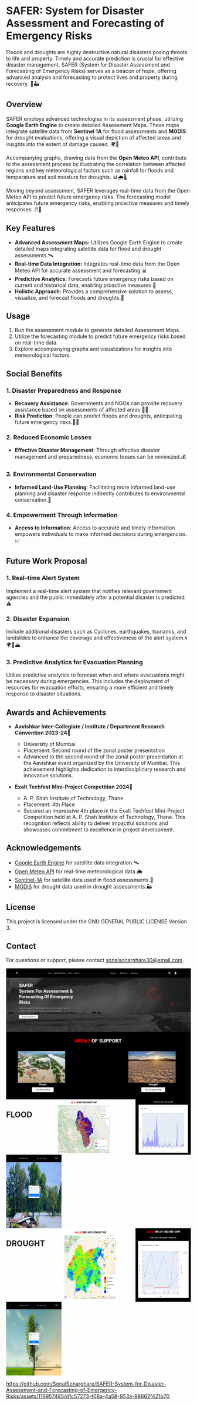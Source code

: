 # SAFER: System for Disaster Assessment and Forecasting of Emergency Risks

Floods and droughts are highly destructive natural disasters posing threats to life and property. Timely and accurate prediction is crucial for effective disaster management. SAFER (System for Disaster Assessment and Forecasting of Emergency Risks) serves as a beacon of hope, offering advanced analysis and forecasting to protect lives and property during recovery. 🌊🏜️

## Overview

SAFER employs advanced technologies in its assessment phase, utilizing **Google Earth Engine** to create detailed Assessment Maps. These maps integrate satellite data from **Sentinel 1A** for flood assessments and **MODIS** for drought evaluations, offering a visual depiction of affected areas and insights into the extent of damage caused. 🌍📡

Accompanying graphs, drawing data from the **Open Meteo API**, contribute to the assessment process by illustrating the correlation between affected regions and key meteorological factors such as rainfall for floods and temperature and soil moisture for droughts. 📊🌧️🌡️

Moving beyond assessment, SAFER leverages real-time data from the Open Meteo API to predict future emergency risks. The forecasting model anticipates future emergency risks, enabling proactive measures and timely responses. ⏰🔮

## Key Features

- **Advanced Assessment Maps:** Utilizes Google Earth Engine to create detailed maps integrating satellite data for flood and drought assessments.🛰️
- **Real-time Data Integration:** Integrates real-time data from the Open Meteo API for accurate assessment and forecasting.📊
- **Predictive Analytics:** Forecasts future emergency risks based on current and historical data, enabling proactive measures.🔮
- **Holistic Approach:** Provides a comprehensive solution to assess, visualize, and forecast floods and droughts.🔄

## Usage

1. Run the assessment module to generate detailed Assessment Maps.
2. Utilize the forecasting module to predict future emergency risks based on real-time data.
3. Explore accompanying graphs and visualizations for insights into meteorological factors.

## Social Benefits

### 1. Disaster Preparedness and Response

- **Recovery Assistance**: Governments and NGOs can provide recovery assistance based on assessments of affected areas.🤝🏢
- **Risk Prediction**: People can predict floods and droughts, anticipating future emergency risks.🌊🔥

### 2. Reduced Economic Losses

- **Effective Disaster Management**: Through effective disaster management and preparedness, economic losses can be minimized.💰

### 3. Environmental Conservation

- **Informed Land-Use Planning**: Facilitating more informed land-use planning and disaster response indirectly contributes to environmental conservation.🌳

### 4. Empowerment Through Information

- **Access to Information**: Access to accurate and timely information empowers individuals to make informed decisions during emergencies. 📈

## Future Work Proposal

### 1. Real-time Alert System
Implement a real-time alert system that notifies relevant government agencies and the public immediately after a potential disaster is predicted. ⚠️

### 2. Disaster Expansion
Include additional disasters such as Cyclones, earthquakes, tsunamis, and landslides to enhance the coverage and effectiveness of the alert system.🌀🌍🌊🏔️

### 3. Predictive Analytics for Evacuation Planning
Utilize predictive analytics to forecast when and where evacuations might be necessary during emergencies. This includes the deployment of resources for evacuation efforts, ensuring a more efficient and timely response to disaster situations.

## Awards and Achievements

- **Aavishkar Inter-Collegiate / Institute / Department
Research Convention 2023-24**🤩
  - University of Mumbai
  - Placement: Second round of the zonal poster presentation
  - Advanced to the second round of the zonal poster presentation at the Aavishkar event organized by the University of Mumbai. This achievement highlights dedication to interdisciplinary research and innovative solutions.

- **Exalt Techfest Mini-Project Competition 2024**🥳
  - A. P. Shah Institute of Technology, Thane
  - Placement: 4th Place
  - Secured an impressive 4th place in the Exalt Techfest Mini-Project Competition held at A. P. Shah Institute of Technology, Thane. This recognition reflects ability to deliver impactful solutions and showcases commitment to excellence in project development.

## Acknowledgements

- [Google Earth Engine](https://earthengine.google.com/) for satellite data integration.🛰️
- [Open Meteo API](https://open-meteo.com/) for real-time meteorological data.🌦️
- [Sentinel-1A](https://sentinel.esa.int/web/sentinel/missions/sentinel-1) for satellite data used in flood assessments.🌊
- [MODIS](https://modis.gsfc.nasa.gov/) for drought data used in drought assessments.🏜️


## License

This project is licensed under the GNU GENERAL PUBLIC LICENSE Version 3.

## Contact

For questions or support, please contact sonalsonarghare30@email.com.


<div style="display: flex; justify-content: space-between; flex-wrap: wrap;">
  <img src="SAFER-img/SAFER.png" width="100%">
</div>
<div style="display: flex; justify-content: space-between; flex-wrap: wrap;">
  <img src="SAFER-img/Areas-of-Support.png" width="100%">
</div>
<div style="display: flex; justify-content: space-between; flex-wrap: wrap;">
  <h2>FLOOD</h2>
  <img src="SAFER-img/Kullu-floodmap.png" width="30%">
  <img src="SAFER-img/Kullu-HourlyGraph.png" width="30%"height="150" >
  <img src="SAFER-img/Flood-Predict.png" width="30%" height="200" >
</div>
<div style="display: flex; justify-content: space-between; flex-wrap: wrap;">
  <h2>DROUGHT</h2>
  <img src="SAFER-img/Jaisalmer-DroughtMap.png" width="30%" >
  <img src="SAFER-img/Jaisalmer-DailyGraph.png" width="30%" height="200">
  <img src="SAFER-img/Drought-Predict.png" width="30%"height="200"  >
</div>

https://github.com/SonalSonarghare/SAFER-System-for-Disaster-Assessment-and-Forecasting-of-Emergency-Risks/assets/116957485/d1c57273-f06a-4a58-953a-98662f421b70



